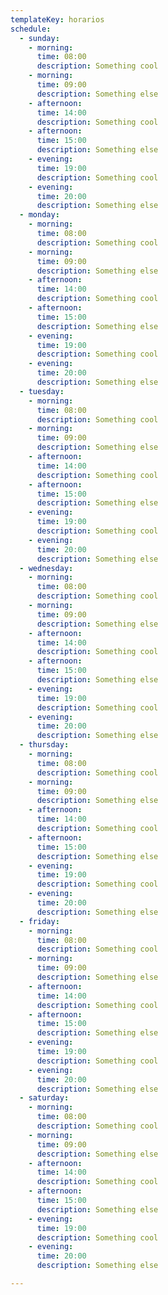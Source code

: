 ```yaml
---
templateKey: horarios
schedule: 
  - sunday:
    - morning: 
      time: 08:00
      description: Something cool
    - morning:
      time: 09:00
      description: Something else
    - afternoon: 
      time: 14:00
      description: Something cool
    - afternoon:
      time: 15:00
      description: Something else
    - evening: 
      time: 19:00
      description: Something cool
    - evening:
      time: 20:00
      description: Something else
  - monday:
    - morning: 
      time: 08:00
      description: Something cool
    - morning:
      time: 09:00
      description: Something else
    - afternoon: 
      time: 14:00
      description: Something cool
    - afternoon:
      time: 15:00
      description: Something else
    - evening: 
      time: 19:00
      description: Something cool
    - evening:
      time: 20:00
      description: Something else
  - tuesday:
    - morning: 
      time: 08:00
      description: Something cool
    - morning:
      time: 09:00
      description: Something else
    - afternoon: 
      time: 14:00
      description: Something cool
    - afternoon:
      time: 15:00
      description: Something else
    - evening: 
      time: 19:00
      description: Something cool
    - evening:
      time: 20:00
      description: Something else
  - wednesday:
    - morning: 
      time: 08:00
      description: Something cool
    - morning:
      time: 09:00
      description: Something else
    - afternoon: 
      time: 14:00
      description: Something cool
    - afternoon:
      time: 15:00
      description: Something else
    - evening: 
      time: 19:00
      description: Something cool
    - evening:
      time: 20:00
      description: Something else
  - thursday:
    - morning: 
      time: 08:00
      description: Something cool
    - morning:
      time: 09:00
      description: Something else
    - afternoon: 
      time: 14:00
      description: Something cool
    - afternoon:
      time: 15:00
      description: Something else
    - evening: 
      time: 19:00
      description: Something cool
    - evening:
      time: 20:00
      description: Something else
  - friday:
    - morning: 
      time: 08:00
      description: Something cool
    - morning:
      time: 09:00
      description: Something else
    - afternoon: 
      time: 14:00
      description: Something cool
    - afternoon:
      time: 15:00
      description: Something else
    - evening: 
      time: 19:00
      description: Something cool
    - evening:
      time: 20:00
      description: Something else
  - saturday:
    - morning: 
      time: 08:00
      description: Something cool
    - morning:
      time: 09:00
      description: Something else
    - afternoon: 
      time: 14:00
      description: Something cool
    - afternoon:
      time: 15:00
      description: Something else
    - evening: 
      time: 19:00
      description: Something cool
    - evening:
      time: 20:00
      description: Something else

---
```

